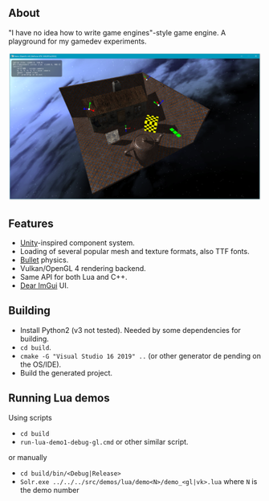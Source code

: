 ## About
"I have no idea how to write game engines"-style game engine. A playground for my gamedev experiments.

![1](/screenshots/screenshot13.png?raw=true)

## Features
* [Unity](https://unity.com)-inspired component system.
* Loading of several popular mesh and texture formats, also TTF fonts.
* [Bullet](https://github.com/bulletphysics/bullet3) physics.
* Vulkan/OpenGL 4 rendering backend.
* Same API for both Lua and C++.
* [Dear ImGui](https://github.com/ocornut/imgui) UI.

## Building
* Install Python2 (v3 not tested). Needed by some dependencies for building.
* `cd build`.
* `cmake -G "Visual Studio 16 2019" ..` (or other generator de
pending on the OS/IDE).
* Build the generated project.

## Running Lua demos

Using scripts
* `cd build`
* `run-lua-demo1-debug-gl.cmd` or other similar script.

or manually
* `cd build/bin/<Debug|Release>`
* `Solr.exe ../../../src/demos/lua/demo<N>/demo_<gl|vk>.lua` where `N` is the demo number

